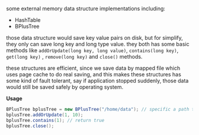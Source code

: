 some external memory data structure implementations including:

* HashTable
* BPlusTree

those data structure would save key value pairs on disk, but for simplify,
they only can save long key and long type value. they both has some basic
methods like `addOrUpdate(long key, long value)`, `contains(long key)`,
`get(long key)` , `remove(long key)` and `close()` methods.

these structures are efficient, since we save data by mapped file which uses
page cache to do real saving, and this makes these structures has some kind
of fault tolerant, say if application stopped suddenly, those data would
still be saved safely by operating system.


**Usage**

```java
BPlusTree bplusTree = new BPlusTree("/home/data"); // specific a path to save data
bplusTree.addOrUpdate(1, 10);
bplusTree.contains(1); // return true
bplusTree.close();
```